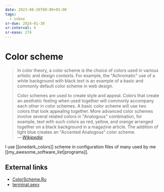 ```yaml
---
date: 2023-08-26T00:00+03:00
tags:
  - inbox
sr-due: 2024-01-30
sr-interval: 4
sr-ease: 274
---
```


# Color scheme

> In color theory, a color scheme is the choice of colors used in various
> artistic and design contexts. For example, the "Achromatic" use of a white
> background with black text is an example of a basic and commonly default color
> scheme in web design.
>
> Color schemes are used to create style and appeal. Colors that create an
> aesthetic feeling when used together will commonly accompany each other in color
> schemes. A basic color scheme will use two colors that look appealing together.
> More advanced color schemes involve several related colors in "Analogous"
> combination, for example, text with such colors as red, yellow, and orange
> arranged together on a black background in a magazine article. The addition of
> light blue creates an "Accented Analogous" color scheme.\
> — <cite>[Wikipedia](https://en.wikipedia.org/wiki/Color_scheme)</cite>

I use [[onedark_colors]] scheme in configuration files of many used by me
[[my_awesome_software_list|programs]].

## External links

- [ColorScheme.Ru](https://colorscheme.ru/)
- [terminal.sexy](https://terminal.sexy/)
